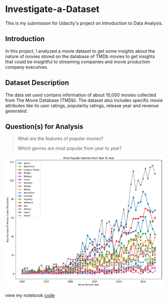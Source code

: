 # Investigate-a-Dataset
 This is my submission for Udacity's project on Introduction to Data Analysis.


## Introduction
In this project, I analyzed a movie dataset to get some insights about the nature of movies stored on the database of TMDb movies to get insights that could be insightful to streaming companies and movie production company executves.

## Dataset Description
The data set used contains information of about 10,000 movies collected from The Movie Database (TMDb). The dataset also includes specific movie attributes like its user ratings, popularity ratings, release year and revenue generated.

## Question(s) for Analysis


> What are the features of popular movies?


> Which genres are most popular from year to year?


![visualization](visualization.png)

view my notebook [code](https://github.com/GilbertReviews/Investigate-a-Dataset/blob/main/Gilbert_Project_Notebook.ipynb) 
